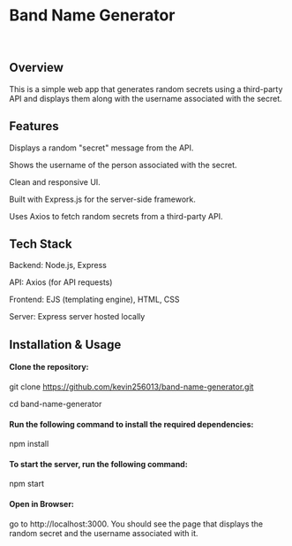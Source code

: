 # **Band Name Generator**
<br/>

## Overview

This is a simple web app that generates random secrets using a third-party API and displays them along with the username associated with the secret. 

## Features

Displays a random "secret" message from the API.

Shows the username of the person associated with the secret.

Clean and responsive UI.

Built with Express.js for the server-side framework.

Uses Axios to fetch random secrets from a third-party API.

## Tech Stack

Backend: Node.js, Express

API: Axios (for API requests)

Frontend: EJS (templating engine), HTML, CSS

Server: Express server hosted locally

## Installation & Usage

#### Clone the repository:

git clone https://github.com/kevin256013/band-name-generator.git

cd band-name-generator

#### Run the following command to install the required dependencies:

npm install

#### To start the server, run the following command:

npm start

#### Open in Browser: 

go to http://localhost:3000. You should see the page that displays the random secret and the username associated with it.

